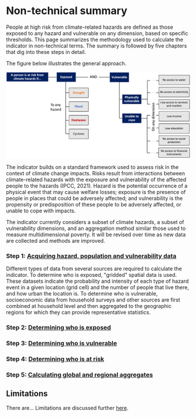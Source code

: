 # Non-technical summary

People at high risk from climate-related hazards are defined as those exposed to any hazard and vulnerable on any dimension, based on specific thresholds. This page summarizes the methodology used to calculate the indicator in non-technical terms. The summary is followed by five chapters that dig into these steps in detail.

The figure below illustrates the general approach.

![Summary](images/summary.png "Summary of method")

The indicator builds on a standard framework used to assess risk in the context of climate change impacts. Risks result from interactions between climate-related hazards with the exposure and vulnerability of the affected people to the hazards (IPCC, 2021). Hazard is the potential occurrence of a physical event that may cause welfare losses; exposure is the presence of people in places that could be adversely affected; and vulnerability is the propensity or predisposition of these people to be adversely affected, or unable to cope with impacts. 

The indicator currently considers a subset of climate hazards, a subset of vulnerability dimensions, and an aggregation method similar those used to measure multidimensional poverty. It will be revised over time as new data are collected and methods are improved.

### Step 1: [Acquiring hazard, population and vulnerability data](1_data)

Different types of data from several sources are required to calculate the indicator. To determine who is exposed, "gridded" spatial data is used. These datasets indicate the probability and intensity of each type of hazard event in a given location (grid cell) and the number of people that live there, and how urban the location is. To determine who is vulnerable, socioeconomic data from household surveys and other sources are first combined at household level and then aggregated to the geographic regions for which they can provide  representative statistics.

### Step 2: [Determining who is exposed](2_exposure)

### Step 3: [Determining who is vulnerable](3_vulnerability)

### Step 4: [Determining who is at risk](4_risk)

### Step 5: [Calculating global and regional aggregates](5_aggregates)

## Limitations
There are... Limitations are discussed further [here](limitations).
